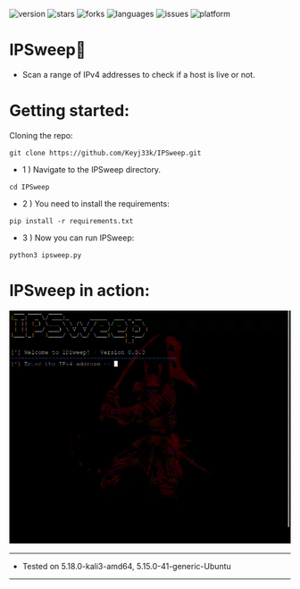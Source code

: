 ![version](https://img.shields.io/badge/Version-0.0.3-informational?style=flat&logo=&logoColor=white&color=red) ![stars](https://img.shields.io/github/stars/Keyj33k/IPSweep?style=social) ![forks](https://img.shields.io/github/forks/Keyj33k/IPSweep?label=Forks&logo=&logoColor=white&color=blue) ![languages](https://img.shields.io/github/languages/count/Keyj33k/IPSweep?style=social&logo=&logoColor=white&color=blue) ![issues](https://img.shields.io/github/last-commit/Keyj33k/IPSweep?style=flat&logo=&logoColor=white&color=blue) ![platform](https://img.shields.io/badge/Platform-Linux-informational?style=flat&logo=&logoColor=white&color=green) 

# IPSweep:snake: 

- Scan a range of IPv4 addresses to check if a host is live or not.

# Getting started:

Cloning the repo:
```
git clone https://github.com/Keyj33k/IPSweep.git
```

- 1 ) Navigate to the IPSweep directory.
```
cd IPSweep
```

- 2 ) You need to install the requirements:
```
pip install -r requirements.txt
```

- 3 ) Now you can run IPSweep:
```
python3 ipsweep.py 
```

# IPSweep in action:
<img src="https://github.com/Keyj33k/IPSweep/blob/main/img/ipsdem.gif?raw=true"/>

---
  
- Tested on 5.18.0-kali3-amd64, 5.15.0-41-generic-Ubuntu
  
---


